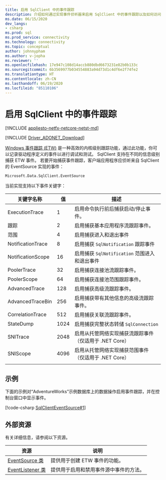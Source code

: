 ```yaml
---
title: 启用 SqlClient 中的事件跟踪
description: 介绍如何通过实现事件侦听器来启用 SqlClient 中的事件跟踪以及如何访问事件数据。
ms.date: 06/15/2020
dev_langs:
- csharp
ms.prod: sql
ms.prod_service: connectivity
ms.technology: connectivity
ms.topic: conceptual
author: johnnypham
ms.author: v-jopha
ms.reviewer: ''
ms.openlocfilehash: 17e947c108d14accb880dbd6673231e82b0b133c
ms.sourcegitcommit: 6b3569977b034554883a94d73d1c4df6e2f74fe2
ms.translationtype: HT
ms.contentlocale: zh-CN
ms.lasthandoff: 06/19/2020
ms.locfileid: "85110106"
---
```

# <a name="enabling-event-tracing-in-sqlclient"></a>启用 SqlClient 中的事件跟踪

[!INCLUDE [appliesto-netfx-netcore-netst-md](../../includes/appliesto-netfx-netcore-netst-md.md)]

[!INCLUDE [Driver_ADONET_Download](../../includes/driver_adonet_download.md)]

[Windows 事件跟踪 (ETW)](https://docs.microsoft.com/windows/win32/etw/event-tracing-portal) 是一种高效的内核级别跟踪功能，通过此功能，你可以记录驱动程序定义的事件以进行调试和测试。 SqlClient 支持在不同的信息级别捕获 ETW 事件。 若要开始捕获事件跟踪，客户端应用程序应侦听来自 SqlClient 的 EventSource 实现的事件：

```
Microsoft.Data.SqlClient.EventSource
```

当前实现支持以下事件关键字：

| 关键字名称 | 值 | 描述 |
| ------------ | ----- | ----------- |
| ExecutionTrace | 1 | 启用命令执行前后捕获启动/停止事件。 |
| 跟踪 | 2 | 启用捕获基本应用程序流跟踪事件。 |
| 范围 | 4 | 启用捕获进入和退出事件 |
| NotificationTrace | 8 | 启用捕获 `SqlNotification` 跟踪事件 |
| NotificationScope | 16 | 启用捕获 `SqlNotification` 范围进入和退出事件 |
| PoolerTrace | 32 | 启用捕获连接池流跟踪事件。 |
| PoolerScope | 64 | 启用捕获连接池范围跟踪事件。 |
| AdvancedTrace | 128 | 启用捕获高级流跟踪事件。 |
| AdvancedTraceBin  | 256 | 启用捕获带有其他信息的高级流跟踪事件。 |
| CorrelationTrace | 512 | 启用捕获关联流跟踪事件。 |
| StateDump | 1024 | 启用捕获完整状态转储 `SqlConnection` |
| SNITrace | 2048 | 启用从托管网络实现捕获流跟踪事件（仅适用于 .NET Core） |
| SNIScope | 4096 | 启用从托管网络实现捕获范围事件（仅适用于 .NET Core） |
|||

## <a name="example"></a>示例
下面的示例对“AdventureWorks”示例数据库上的数据操作启用事件跟踪，并在控制台窗口中显示事件。

[!code-csharp [SqlClientEventSource#1](~/../sqlclient/doc/samples/SqlClientEventSource.cs#1)]

## <a name="external-resources"></a>外部资源  
有关详细信息，请参阅以下资源。  
  
|资源|说明|  
|--------------|-----------------|  
|[EventSource 类](https://docs.microsoft.com/dotnet/api/system.diagnostics.tracing.eventsource)|提供用于创建 ETW 事件的功能。| 
|[EventListener 类](https://docs.microsoft.com/dotnet/api/system.diagnostics.tracing.eventlistener)|提供用于启用和禁用事件源中事件的方法。| 
